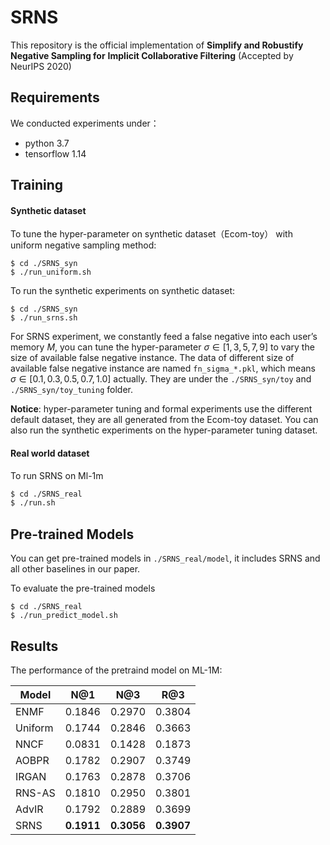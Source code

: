 # SRNS

This repository is the official implementation of **Simplify and Robustify Negative Sampling for**
**Implicit Collaborative Filtering** (Accepted by NeurIPS 2020) 

## Requirements

We conducted experiments under：

- python 3.7
- tensorflow 1.14

## Training

#### Synthetic dataset

To tune the hyper-parameter on synthetic dataset（Ecom-toy） with uniform negative sampling method:

```shell
$ cd ./SRNS_syn
$ ./run_uniform.sh
```

To run the synthetic experiments on synthetic dataset:

```shell
$ cd ./SRNS_syn
$ ./run_srns.sh
```

For SRNS experiment, we constantly feed a false negative into each user’s memory $M$, you can tune the hyper-parameter $\sigma \in [1 ,3, 5, 7, 9]$ to vary the size of available false negative instance. The data of different size of available false negative instance are named `fn_sigma_*.pkl`, which means $\sigma \in [0.1, 0.3, 0.5, 0.7, 1.0]$  actually. They are under the `./SRNS_syn/toy` and `./SRNS_syn/toy_tuning` folder. 

**Notice**: hyper-parameter tuning and formal experiments use the different default dataset, they are all generated from the Ecom-toy dataset.  You can also run the synthetic experiments on the hyper-parameter tuning dataset. 

#### Real world dataset

To run SRNS on Ml-1m

```sh
$ cd ./SRNS_real
$ ./run.sh
```

## Pre-trained Models

You can get pre-trained models in `./SRNS_real/model`, it includes SRNS and all other baselines in our paper.

To evaluate the pre-trained models

```shell
$ cd ./SRNS_real
$ ./run_predict_model.sh
```

## Results

The performance of the pretraind model on ML-1M:

| Model   | N@1        | N@3        | R@3        |
| ------- | ---------- | ---------- | ---------- |
| ENMF    | 0.1846     | 0.2970     | 0.3804     |
| Uniform | 0.1744     | 0.2846     | 0.3663     |
| NNCF    | 0.0831     | 0.1428     | 0.1873     |
| AOBPR   | 0.1782     | 0.2907     | 0.3749     |
| IRGAN   | 0.1763     | 0.2878     | 0.3706     |
| RNS-AS  | 0.1810     | 0.2950     | 0.3801     |
| AdvIR   | 0.1792     | 0.2889     | 0.3699     |
| SRNS    | **0.1911** | **0.3056** | **0.3907** |

